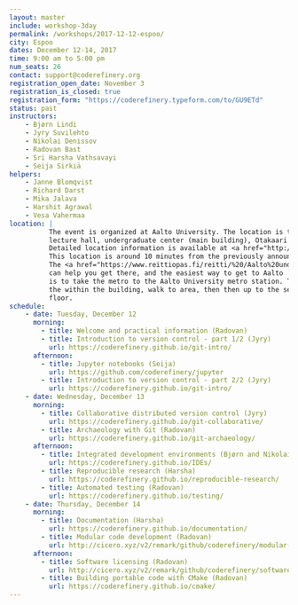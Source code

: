 ```yaml
---
layout: master
include: workshop-3day
permalink: /workshops/2017-12-12-espoo/
city: Espoo
dates: December 12-14, 2017
time: 9:00 am to 5:00 pm
num_seats: 26
contact: support@coderefinery.org
registration_open_date: November 3
registration_is_closed: true
registration_form: "https://coderefinery.typeform.com/to/GU9ETd"
status: past
instructors:
    - Bjørn Lindi
    - Jyry Suvilehto
    - Nikolai Denissov
    - Radovan Bast
    - Sri Harsha Vathsavayi
    - Seija Sirkiä
helpers:
    - Janne Blomqvist
    - Richard Darst
    - Mika Jalava
    - Harshit Agrawal
    - Vesa Vahermaa
location: |
          The event is organized at Aalto University. The location is the U9
          lecture hall, undergraduate center (main building), Otakaari 1, Espoo.
          Detailed location information is available at <a href="http://usefulaaltomap.fi/#!/select/main-U271" target="_blank">UsefulAaltoMap</a>.
          This location is around 10 minutes from the previously announced location at CSC.
          The <a href="https://www.reittiopas.fi/reitti/%20/Aalto%20undergraduate%20center,%20U271:%20U9%3A%3A60.187119%2C24.82928" target="_blank">HSL journey planner</a>
          can help you get there, and the easiest way to get to Aalto
          is to take the metro to the Aalto University metro station. To find
          the within the building, walk to area, then then up to the second
          floor.
schedule:
    - date: Tuesday, December 12
      morning:
        - title: Welcome and practical information (Radovan)
        - title: Introduction to version control - part 1/2 (Jyry)
          url: https://coderefinery.github.io/git-intro/
      afternoon:
        - title: Jupyter notebooks (Seija)
          url: https://github.com/coderefinery/jupyter
        - title: Introduction to version control - part 2/2 (Jyry)
          url: https://coderefinery.github.io/git-intro/
    - date: Wednesday, December 13
      morning:
        - title: Collaborative distributed version control (Jyry)
          url: https://coderefinery.github.io/git-collaborative/
        - title: Archaeology with Git (Radovan)
          url: https://coderefinery.github.io/git-archaeology/
      afternoon:
        - title: Integrated development environments (Bjørn and Nikolai)
          url: https://coderefinery.github.io/IDEs/
        - title: Reproducible research (Harsha)
          url: https://coderefinery.github.io/reproducible-research/
        - title: Automated testing (Radovan)
          url: https://coderefinery.github.io/testing/
    - date: Thursday, December 14
      morning:
        - title: Documentation (Harsha)
          url: https://coderefinery.github.io/documentation/
        - title: Modular code development (Radovan)
          url: http://cicero.xyz/v2/remark/github/coderefinery/modular-code-development/master/talk.md/
      afternoon:
        - title: Software licensing (Radovan)
          url: http://cicero.xyz/v2/remark/github/coderefinery/software-licensing/master/talk.md/
        - title: Building portable code with CMake (Radovan)
          url: https://coderefinery.github.io/cmake/
---
```

